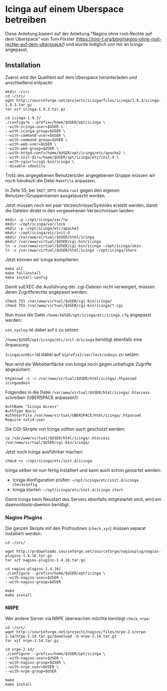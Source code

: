 # Icinga auf einem Uberspace betreiben

Diese Anleitung basiert auf der Anleitung "Nagios ohne root-Rechte auf dem Uberspace" von Tom Förster (https://tom-f.org/blog/nagios-ohne-root-rechte-auf-dem-uberspace/) und wurde lediglich von mir an Icinga angepasst.

## Installation

Zuerst wird der Quelltext auf dem Uberspace herunterladen und anschließend entpackt:

    mkdir ~/src
    cd ~/src/
    wget http://sourceforge.net/projects/icinga/files/icinga/1.9.3/icinga-1.9.3.tar.gz
    tar xzf icinga-1.9.3.tar.gz

    cd icinga-1.9.3/
    ./configure --prefix=/home/$USER/opt/icinga \
    --with-icinga-user=$USER \
    --with-icinga-group=$USER \
    --with-command-user=$USER \
    --with-command-group=$USER \
    --with-web-user=$USER \
    --with-web-group=$USER \
    --with-httpd-conf=/home/$USER/opt/icinga/etc/apache2 \
    --with-init-dir=/home/$USER/opt/icinga/etc/init.d \
    --with-cgiurl=/cgi-bin/icinga \
    --disable-idoutils

Trotz des angegebenen Benutzers/der angegebenen Gruppe müssen wir noch händisch die Datei `Makefile` anpassen.

In Zeile 55, bei `INIT_OPTS` muss `root` gegen den eigenen Benutzer-/Gruppennamen ausgetauscht werden.

Jetzt müssen noch ein paar Verzeichnisse/Symlinks erstellt werden, damit die Dateien direkt in den vorgesehenen Verzeichnissen landen:

    mkdir -p ~/opt/icinga/var/rw
    mkdir ~/opt/icinga/var/lock
    mkdir -p ~/opt/icinga/etc/apache2
    mkdir ~/opt/icinga/etc/init.d
    mkdir /var/www/virtual/$USER/html/icinga
    mkdir /var/www/virtual/$USER/cgi-bin/icinga
    ln -s /var/www/virtual/$USER/cgi-bin/icinga ~/opt/icinga/sbin
    ln -s /var/www/virtual/$USER/html/icinga ~/opt/icinga/share

Jetzt können wir Icinga kompilieren:

    make all
    make fullinstall
    make install-config

Damit suEXEC die Ausführung der .cgi-Dateien nicht verweigert, müssen deren Zugriffsrechte angepasst werden:

    chmod 755 /var/www/virtual/$USER/cgi-bin/icinga/
    chmod 755 /var/www/virtual/$USER/cgi-bin/icinga/*.cgi

Nun muss die Datei `/home/$USER/opt/icinga/etc/icinga.cfg` angepasst werden:

`use_syslog` ist dabei auf `0` zu setzen

`/home/$USER/opt/icinga/etc/init.d/icinga` benötigt ebenfalls eine Anpassung: 

`IcingaLockDir` ist dabei auf `${prefix}/var/lock/subsys` zu setzen.

Nun wird die Weboberfläche von Icinga noch gegen unbefugte Zugriffe abgesichert:

    htpasswd -s -c /var/www/virtual/$USER/html/icinga/.htpasswd icingaadmin

Folgendes in die Datei `/var/www/virtual/$USER/html/icinga/.htaccess` schreiben (UBERSPACE anpassen!):

    AuthName "Icinga Access"
    AuthType Basic
    AuthUserFile /var/www/virtual/UBERSPACE/html/icinga/.htpasswd
    Require valid-user

Die CGI-Skripte von Icinga sollten auch geschützt werden:

    cp /var/www/virtual/$USER/html/icinga/.htaccess /var/www/virtual/$USER/cgi-bin/icinga/

Jetzt noch Icinga ausführbar machen:

    chmod +x ~/opt/icinga/etc/init.d/icinga 

Icinga selber ist nun fertig installiert und kann auch schon gestartet werden:

  * Icinga-Konfiguration prüfen: `~/opt/icinga/etc/init.d/icinga checkconfig`
  * Icinga starten: `~/opt/icinga/etc/init.d/icinga start`

Damit Icinga beim Neustart des Servers ebenfalls mitgestartet wird, wird ein daemontools-daemon benötigt.

### Nagios Plugins

Die ganzen Skripte mit den Prüfroutinen (`check_xyz`) müssen separat installiert werden:

    cd ~/src/
    
    wget http://prdownloads.sourceforge.net/sourceforge/nagiosplug/nagios-plugins-1.4.16.tar.gz
    tar xzf nagios-plugins-1.4.16.tar.gz

    cd nagios-plugins-1.4.16/
    ./configure --prefix=/home/$USER/opt/icinga \
    --with-nagios-user=$USER \
    --with-nagios-group=$USER 

    make
    make install

### NRPE

Wer andere Server via NRPE überwachen möchte benötigt `check_nrpe`:

    cd ~/src/
    wget http://sourceforge.net/projects/nagios/files/nrpe-2.x/nrpe-2.14/nrpe-2.14.tar.gz/download -O nrpe-2.14.tar.gz
    tar xzf nrpe-2.14.tar.gz

    cd nrpe-2.14/
    ./configure --prefix=/home/$USER/opt/icinga \
    --with-nagios-user=$USER \
    --with-nagios-group=$USER \
    --with-nrpe-user=$USER \
    --with-nrpe-group=$USER

    make
    make install
